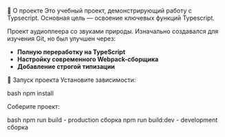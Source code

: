 🌟 О проекте
Это учебный проект, демонстрирующий работу с Typsecript. Основная цель — освоение ключевых функций Typescript.

Проект аудиоплеера со звуками природы. Изначально создавался для изучения Git, но был улучшен через:

- **Полную переработку на TypeScript**  
- **Настройку современного Webpack-сборщика**  
- **Добавление строгой типизации**  

🚀 Запуск проекта
Установите зависимости:

bash
npm install

Соберите проект:

bash
npm run build - production сборка
npm run build:dev - development сборка